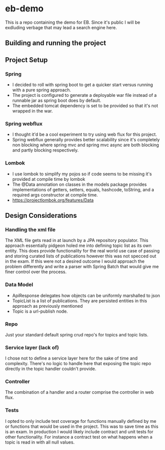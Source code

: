 # eb-demo
This is a repo containing the demo for EB. Since it's public I will be exdluding verbage that may lead a search engine here. 

## Building and running the project

## Project Setup
### Spring
- I decided to roll with spring boot to get a quicker start versus running with a pure spring approach. 
- The project is configured to generate a deployable war file instead of a runnable jar as spring boot does by default.
- The embedded tomcat dependency is set to be provided so that it's not wrapped in the war. 

### Spring webflux
- I thought it'd be a cool experiment to try using web flux for this project. 
- Spring webflux generally provides better scalability since it's completely non blocking where spring mvc and spring mvc async are both blocking and partly blocking respectively.

### Lombok
- I use lombok to simplify my pojos so if code seems to be missing it's provided at compile time by lombok
- The @Data annotation on classes in the models package provides implementations of getters, setters, equals, hashcode, toString, and a required args constructor at compile time. 
- https://projectlombok.org/features/Data

## Design Considerations
### Handling the xml file
The XML file gets read in at launch by a JPA repository populator. This approach essentially pidgeon holed me into defining topic list as its own entity. This does provide functionality for the real world use case of passing and storing curated lists of publications however this was not specced out in the exam. If this were not a desired outcome I would approach the problem differently and write a parser with Spring Batch that would give me finer control over the process. 
### Data Model
- ApiResponse delegates how objects can be uniformly marshalled to json
- TopicList is a list of publications. They are persisted entities in this approach as previously mentioned
- Topic is a url-publish node. 
### Repo
Just your standard default spring crud repo's for topics and topic lists.
### Service layer (lack of)
I chose not to define a service layer here for the sake of time and complexity. There's no logic to handle here that exposing the topic repo directly in the topic handler couldn't provide. 
### Controller
The combination of a handler and a router comprise the controller in web flux. 
### Tests
I opted to only include test coverage for functions manually defined by me or functions that would be used in the project. This was to save time as this is an exam. In production I would likely include contract and unit tests for other functionality. For instance a contract test on what happens when a topic is read in with all null values. 
